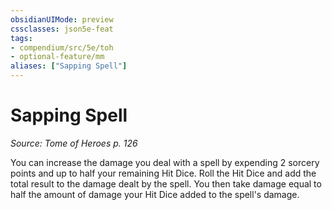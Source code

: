 ```yaml
---
obsidianUIMode: preview
cssclasses: json5e-feat
tags:
- compendium/src/5e/toh
- optional-feature/mm
aliases: ["Sapping Spell"]
---
```

# Sapping Spell
*Source: Tome of Heroes p. 126*  

You can increase the damage you deal with a spell by expending 2 sorcery points and up to half your remaining Hit Dice. Roll the Hit Dice and add the total result to the damage dealt by the spell. You then take damage equal to half the amount of damage your Hit Dice added to the spell's damage.